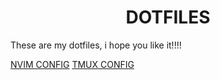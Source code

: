 <div align=center>

# DOTFILES

</div>

These are my dotfiles, i hope you like it!!!!

[NVIM CONFIG](https://github.com/Sckab/nvim)
[TMUX CONFIG](https://github.com/SCSDC-co/TTE)

